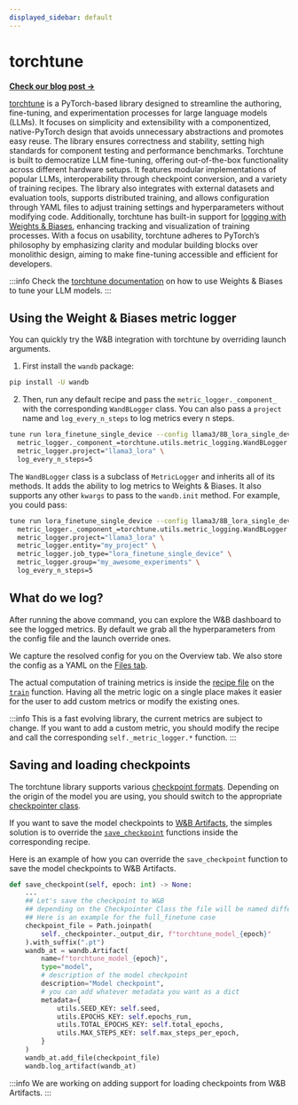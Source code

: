 ```yaml
---
displayed_sidebar: default
---
```



# torchtune

[**Check our blog post →**](https://wandb.ai/capecape/torchtune-mistral/reports/torchtune-The-new-PyTorch-LLM-fine-tuning-library---Vmlldzo3NTUwNjM0)

[torchtune](https://pytorch.org/torchtune/stable/index.html) is a PyTorch-based library designed to streamline the authoring, fine-tuning, and experimentation processes for large language models (LLMs). It focuses on simplicity and extensibility with a componentized, native-PyTorch design that avoids unnecessary abstractions and promotes easy reuse. The library ensures correctness and stability, setting high standards for component testing and performance benchmarks. Torchtune is built to democratize LLM fine-tuning, offering out-of-the-box functionality across different hardware setups. It features modular implementations of popular LLMs, interoperability through checkpoint conversion, and a variety of training recipes. The library also integrates with external datasets and evaluation tools, supports distributed training, and allows configuration through YAML files to adjust training settings and hyperparameters without modifying code. Additionally, torchtune has built-in support for [logging with Weights & Biases](https://pytorch.org/torchtune/stable/deep_dives/wandb_logging.html), enhancing tracking and visualization of training processes. With a focus on usability, torchtune adheres to PyTorch’s philosophy by emphasizing clarity and modular building blocks over monolithic design, aiming to make fine-tuning accessible and efficient for developers.

:::info
Check the [torchtune documentation](https://pytorch.org/torchtune/stable/deep_dives/wandb_logging.html) on how to use Weights & Biases to tune your LLM models.
:::


## Using the Weight & Biases metric logger

You can quickly try the W&B integration with torchtune by overriding launch arguments.
1. First install the `wandb` package:

```bash
pip install -U wandb
```

2. Then, run any default recipe and pass the `metric_logger._component_` with the corresponding `WandBLogger` class. You can also pass a `project` name and `log_every_n_steps` to log metrics every n steps.

```bash
tune run lora_finetune_single_device --config llama3/8B_lora_single_device \
  metric_logger._component_=torchtune.utils.metric_logging.WandBLogger \
  metric_logger.project="llama3_lora" \
  log_every_n_steps=5
```

The `WandBLogger` class is a subclass of `MetricLogger` and inherits all of its methods. It adds the ability to log metrics to Weights & Biases. It also supports any other `kwargs` to pass to the `wandb.init` method. For example, you could pass:

```bash
tune run lora_finetune_single_device --config llama3/8B_lora_single_device \
  metric_logger._component_=torchtune.utils.metric_logging.WandBLogger \
  metric_logger.project="llama3_lora" \
  metric_logger.entity="my_project" \
  metric_logger.job_type="lora_finetune_single_device" \
  metric_logger.group="my_awesome_experiments" \
  log_every_n_steps=5
```

## What do we log?

After running the above command, you can explore the W&B dashboard to see the logged metrics. By default we grab all the hyperparameters from the config file and the launch override ones.

We capture the resolved config for you on the Overview tab. We also store the config as a YAML on the [Files tab](https://wandb.ai/capecape/torchtune/runs/joyknwwa/files).

The actual computation of training metrics is inside the [recipe file](https://github.com/pytorch/torchtune/tree/main/recipes) on the [`train`](https://github.com/pytorch/torchtune/blob/cd779783f9acecccbebc3c50265f6caf97fa99aa/recipes/full_finetune_single_device.py#L374) function. Having all the metric logic on a single place makes it easier for the user to add custom metrics or modify the existing ones.

:::info
This is a fast evolving library, the current metrics are subject to change. If you want to add a custom metric, you should modify the recipe and call the corresponding `self._metric_logger.*` function.
:::

## Saving and loading checkpoints

The torchtune library supports various [checkpoint formats](https://pytorch.org/torchtune/stable/deep_dives/checkpointer.html). Depending on the origin of the model you are using, you should switch to the appropriate [checkpointer class](https://pytorch.org/torchtune/stable/deep_dives/checkpointer.html).

If you want to save the model checkpoints to [W&B Artifacts](https://docs.wandb.ai/guides/artifacts), the simples solution is to override the [`save_checkpoint`](https://github.com/pytorch/torchtune/blob/cd779783f9acecccbebc3c50265f6caf97fa99aa/recipes/full_finetune_single_device.py#L348) functions inside the corresponding recipe. 

Here is an example of how you can override the `save_checkpoint` function to save the model checkpoints to W&B Artifacts.

```python
def save_checkpoint(self, epoch: int) -> None:
    ...
    ## Let's save the checkpoint to W&B
    ## depending on the Checkpointer Class the file will be named differently
    ## Here is an example for the full_finetune case
    checkpoint_file = Path.joinpath(
        self._checkpointer._output_dir, f"torchtune_model_{epoch}"
    ).with_suffix(".pt")
    wandb_at = wandb.Artifact(
        name=f"torchtune_model_{epoch}",
        type="model",
        # description of the model checkpoint
        description="Model checkpoint",
        # you can add whatever metadata you want as a dict
        metadata={
            utils.SEED_KEY: self.seed,
            utils.EPOCHS_KEY: self.epochs_run,
            utils.TOTAL_EPOCHS_KEY: self.total_epochs,
            utils.MAX_STEPS_KEY: self.max_steps_per_epoch,
        }
    )
    wandb_at.add_file(checkpoint_file)
    wandb.log_artifact(wandb_at)
```

:::info
We are working on adding support for loading checkpoints from W&B Artifacts.
:::

